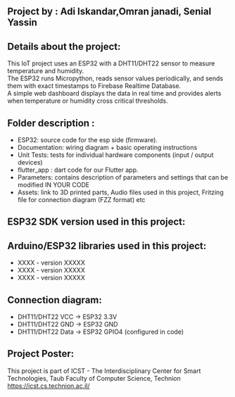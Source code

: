 ## Project by :  Adi Iskandar,Omran janadi, Senial Yassin
  
## Details about the project:
This IoT project uses an ESP32 with a DHT11/DHT22 sensor to measure temperature and humidity.  
The ESP32 runs Micropython, reads sensor values periodically, and sends them with exact timestamps to Firebase Realtime Database.  
A simple web dashboard displays the data in real time and provides alerts when temperature or humidity cross critical thresholds.

 
## Folder description :
* ESP32: source code for the esp side (firmware).
* Documentation: wiring diagram + basic operating instructions
* Unit Tests: tests for individual hardware components (input / output devices)
* flutter_app : dart code for our Flutter app.
* Parameters: contains description of parameters and settings that can be modified IN YOUR CODE
* Assets: link to 3D printed parts, Audio files used in this project, Fritzing file for connection diagram (FZZ format) etc

## ESP32 SDK version used in this project: 

## Arduino/ESP32 libraries used in this project:
* XXXX - version XXXXX
* XXXX - version XXXXX
* XXXX - version XXXXX

## Connection diagram: 

- DHT11/DHT22 VCC → ESP32 3.3V  
- DHT11/DHT22 GND → ESP32 GND  
- DHT11/DHT22 Data → ESP32 GPIO4 (configured in code)  


## Project Poster:
 
This project is part of ICST - The Interdisciplinary Center for Smart Technologies, Taub Faculty of Computer Science, Technion
https://icst.cs.technion.ac.il/
